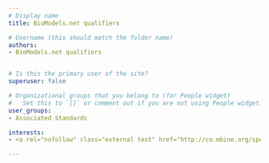 ```yaml
---
# Display name
title: BioModels.net qualifiers

# Username (this should match the folder name)
authors:
- BioModels.net qualifiers


# Is this the primary user of the site?
superuser: false

# Organizational groups that you belong to (for People widget)
#   Set this to `[]` or comment out if you are not using People widget.
user_groups:
- Associated Standards

interests:
- <a rel="nofollow" class="external text" href="http://co.mbine.org/specifications/qualifiers"> BioModels.net qualifiers </a> are standardized relationships (predicates) that specify the relation between an object represented in a description language and the external resource used to annotate it. The relationship is rarely one-to-one, and the information content of an annotation is greatly increased if one knows what it represents, rather than only know it is "related to" the model component.

---
```

